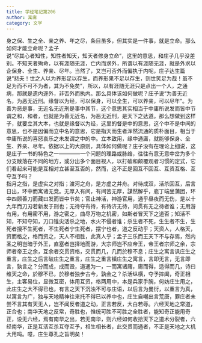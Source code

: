 ```yaml
---
title: 学经笔记第206
author: 寓庸
category: 文学
---
```


身之保、生之全、亲之养、年之尽，条目虽多，但其实是一件事，就是立命。那么如何才能立命呢？孟子  
说“尽其心者知性，知性者知天，知天者修身立命”，这里的意思，和庄子几乎没差别。不知天者殉命，以有涯随无涯，亡内而求外，所谓以有涯随无涯，就是外求以企保身、全生、养亲、尽年。当然了，又岂可否外而偏执于内呢，庄子达生篇说“悲夫！世之人以为养形足以存生，而养形果不足以存生，则世笑足为哉！虽不足为而不可不为者，其为不免矣”，所以，以有涯随无涯只是点出一个人，之通病，那就是遗内逐外，非否外而执内。那么具体该如何做呢？庄子说“为善无近名，为恶无近刑。缘督以为经，可以保身，可以全生，可以养亲，可以尽年”。为善为恶是事，无近名无近刑是事中其节，这个意思其实相当于中庸所说发而皆中节谓之和，和者，也就是为善无近名，为恶无近刑，是天下之达道。那么想做到这样子，就要立其大本，也就是缘督以为经，这里的督是中的意思，这个中不是中间的意思，也不是因偏而立中名的意思，它是指天而生者浑然流通的质朴面目，相当于中庸所说的喜怒哀乐之未发谓之中的中。立本致用，缘中通庸，就能够保身、全生、养亲、尽年。依据以上的大原则，具体如何做呢？庄子没有在理论上细说，这是庄子一书的特色之一————一个问题的理路或脉络，往往有意无意中岔为多个分支散落在不同的地方，或分出多个面目视人，以打破和颠覆观者习惯的定式，它们看起来可能是互相对立甚至互否的，然而，这不正是回互不回互、互资互格、互夺互予吗？  
指月之指，是虚实之对指；渡河之舟，是方虚之并舟。对待成双，活杀回互，后言日出，环中而寓诸无竞。无厚入有间，有间苦无厚，謀然解乎，庖丁端坐蒲团，环中四顾善刀而藏曰发而皆中节矣；官止神活，神游官用，通乎昼夜而无伤，是以十九年而刀刃若新发于刑也；无待夺有待，有待济无待，问贯有无之待者谁；无用游有用，有用密不用，游之密之，曲尽万物之机密，如斯者冒天下之道否；知活不知，不知夺知，刀口锥尖活杀之地，水火不侵者谁；杀生者不死，生生者不生，生死者搜不生死者，不生死者宁生死者，摆宁也者，道之反动乎；天资人，人格天，资而格之，格而资之，天人不相胜，此真人乎；孟子三乐而王天下不与存焉，然内圣之明岂暗于外王，直塞者岂择地而游，大宗师岂不应帝王，帝王者宗师之余，宗师者帝王之余，互余者交贯资格，交贯而几，几而於穆不息；庄生之寓言讽庄生之重言，庄生之后言破庄生之重言，庄生之重言镇庄生之寓言，言即无言，无言即言，孰言之？分而成，成而毁，道通为一，一而寓诸庸，庸而得，适得而几，诗曰维天之命，於穆不已，於穆者独步古今，孰会之？杀活纵横，夺予摔阖，奇正相生，主客易位，显微互密，体用互资，格两用中，本是兵家手腕，何妨庄生用之，此庄生之大不得已也，有言之天下沉浊不可与庄语，以后言为曼衍，以重言为真，以寓言为广，独与天地精神往来托不得已以养中也，庄生自嘲出言荒唐，罪庄者未尝不言其有天无人，岂不闻反者道之动，正言若反，大白若辱。六经天地之常道，正合也；南华天地之反常，奇胜也，惟统可胜不可胜之全胜者，能知奇正能用奇正，设无六经，焉有南华之出，若无南华，则六经如何收拾天下之道术分裂者，六经南华，正是互活互杀互夺互予，相生相长者，此交贯而通者，不正是天地之大机大用吗。噫，庄生尊孔之旨明矣！